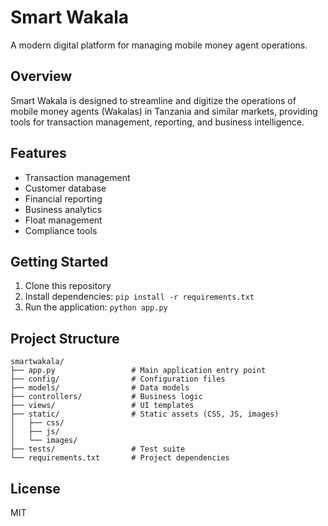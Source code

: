 # Smart Wakala

A modern digital platform for managing mobile money agent operations.

## Overview
Smart Wakala is designed to streamline and digitize the operations of mobile money agents (Wakalas) in Tanzania and similar markets, providing tools for transaction management, reporting, and business intelligence.

## Features
- Transaction management
- Customer database
- Financial reporting
- Business analytics
- Float management
- Compliance tools

## Getting Started
1. Clone this repository
2. Install dependencies: `pip install -r requirements.txt`
3. Run the application: `python app.py`

## Project Structure
```
smartwakala/
├── app.py                 # Main application entry point
├── config/                # Configuration files
├── models/                # Data models
├── controllers/           # Business logic
├── views/                 # UI templates
├── static/                # Static assets (CSS, JS, images)
│   ├── css/
│   ├── js/
│   └── images/
├── tests/                 # Test suite
└── requirements.txt       # Project dependencies
```

## License
MIT
